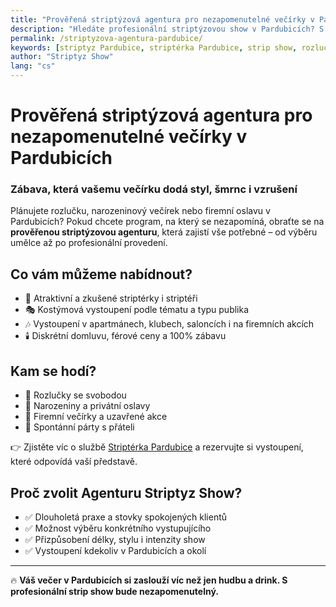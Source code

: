 ```yaml
---
title: "Prověřená striptýzová agentura pro nezapomenutelné večírky v Pardubicích"
description: "Hledáte profesionální striptýzovou show v Pardubicích? S námi získáte ověřené striptérky a striptéry pro rozlučky, oslavy i firemní večírky. Diskrétně, stylově a na úrovni."
permalink: /striptyzova-agentura-pardubice/
keywords: [striptyz Pardubice, striptérka Pardubice, strip show, rozlučka Pardubice, erotická show, agentura na strip]
author: "Striptyz Show"
lang: "cs"
---
```


# Prověřená striptýzová agentura pro nezapomenutelné večírky v Pardubicích  
### Zábava, která vašemu večírku dodá styl, šmrnc i vzrušení

Plánujete rozlučku, narozeninový večírek nebo firemní oslavu v Pardubicích? Pokud chcete program, na který se nezapomíná, obraťte se na **prověřenou striptýzovou agenturu**, která zajistí vše potřebné – od výběru umělce až po profesionální provedení.

## Co vám můžeme nabídnout?

- 💃 Atraktivní a zkušené striptérky i striptéři  
- 🎭 Kostýmová vystoupení podle tématu a typu publika  
- 🎶 Vystoupení v apartmánech, klubech, saloncích i na firemních akcích  
- 🕯️ Diskrétní domluvu, férové ceny a 100% zábavu

## Kam se hodí?

- 👰 Rozlučky se svobodou  
- 🎂 Narozeniny a privátní oslavy  
- 🏢 Firemní večírky a uzavřené akce  
- 🥂 Spontánní párty s přáteli

👉 Zjistěte víc o službě [Striptérka Pardubice](https://www.striptyz-show.cz/striptyz-pardubice/) a rezervujte si vystoupení, které odpovídá vaší představě.

## Proč zvolit Agenturu Striptyz Show?

- ✅ Dlouholetá praxe a stovky spokojených klientů  
- ✅ Možnost výběru konkrétního vystupujícího  
- ✅ Přizpůsobení délky, stylu i intenzity show  
- ✅ Vystoupení kdekoliv v Pardubicích a okolí

---

🔥 **Váš večer v Pardubicích si zaslouží víc než jen hudbu a drink. S profesionální strip show bude nezapomenutelný.**
